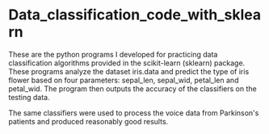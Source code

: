 # Data_classification_code_with_sklearn

These are the python programs I developed for practicing data classification algorithms provided in the scikit-learn (sklearn) package.
These programs analyze the dataset iris.data and predict the type of iris flower based on four parameters: sepal_len, sepal_wid, petal_len
and petal_wid. The program then outputs the accuracy of the classifiers on the testing data.  

The same classifiers were used to process the voice data from Parkinson's patients and produced reasonably good results.
